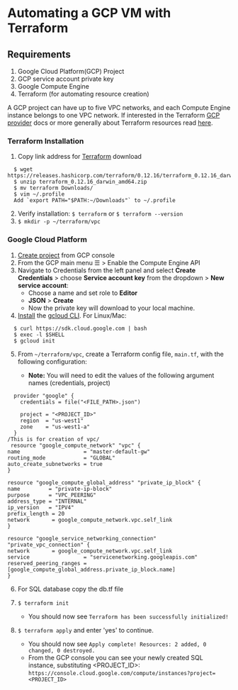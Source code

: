 # Automating a GCP VM with Terraform

## Requirements
1. Google Cloud Platform(GCP) Project
2. GCP service account private key
3. Google Compute Engine
4. Terraform (for automating resource creation)

A GCP project can have up to five VPC networks, and each Compute Engine instance belongs to one VPC network. If interested in the Terraform [GCP provider](https://www.terraform.io/docs/providers/google/index.html) docs or more generally about Terraform resources read [here](https://www.terraform.io/docs/configuration/resources.html).

### Terraform Installation
1. Copy link address for [Terraform](https://www.terraform.io/downloads.html) download
  ```
    $ wget https://releases.hashicorp.com/terraform/0.12.16/terraform_0.12.16_darwin_amd64.zip
    $ unzip terraform_0.12.16_darwin_amd64.zip
    $ mv terraform Downloads/
    $ vim ~/.profile
    Add `export PATH="$PATH:~/Downloads"` to ~/.profile
  ```
2. Verify installation: `$ terraform` or `$ terraform --version`
3. `$ mkdir -p ~/terraform/vpc`

### Google Cloud Platform
1. [Create project](https://console.cloud.google.com/projectcreate) from GCP console
2. From the GCP main menu ☰ > Enable the Compute Engine API
3. Navigate to Credentials from the left panel and select **Create Credentials** > choose **Service account key** from the dropdown > **New service account**:
      + Choose a name and set role to **Editor**
      + **JSON** > **Create**
      + Now the private key will download to your local machine.
4. [Install](https://cloud.google.com/sdk/docs/downloads-interactive) the [gcloud CLI](https://cloud.google.com/sdk/gcloud/). For Linux/Mac:

  ```
    $ curl https://sdk.cloud.google.com | bash
    $ exec -l $SHELL
    $ gcloud init
  ```
5. From `~/terraform/vpc`, create a Terraform config file, `main.tf`, with the following configuration:

      + **Note:** You will need to edit the values of the following argument names (credentials, project)

  ```
    provider "google" {
      credentials = file("<FILE_PATH>.json")         

      project = "<PROJECT_ID>"              
      region  = "us-west1"
      zone    = "us-west1-a"
    }
/This is for creation of vpc/
   resource "google_compute_network" "vpc" {
  name                    = "master-default-gw"
  routing_mode            = "GLOBAL"
  auto_create_subnetworks = true
}

resource "google_compute_global_address" "private_ip_block" {
  name         = "private-ip-block"
  purpose      = "VPC_PEERING"
  address_type = "INTERNAL"
  ip_version   = "IPV4"
  prefix_length = 20
  network       = google_compute_network.vpc.self_link
}

resource "google_service_networking_connection" "private_vpc_connection" {
  network       = google_compute_network.vpc.self_link
  service                 = "servicenetworking.googleapis.com"
  reserved_peering_ranges = [google_compute_global_address.private_ip_block.name]
}
  ```
6. For SQL database copy the db.tf file

6. `$ terraform init`
    + You should now see `Terraform has been successfully initialized!`
7. `$ terraform apply` and enter 'yes' to continue.
    + You should now see `Apply complete! Resources: 2 added, 0 changed, 0 destroyed.`
    + From the GCP console you can see your newly created SQL instance, substituting <PROJECT_ID>: 
    `https://console.cloud.google.com/compute/instances?project=<PROJECT_ID>` 

